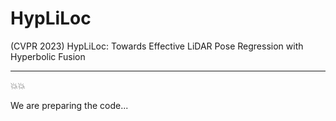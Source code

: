# HypLiLoc

(CVPR 2023) HypLiLoc: Towards Effective LiDAR Pose Regression with Hyperbolic Fusion

** ** 
:boom::boom:

We are preparing the code...
